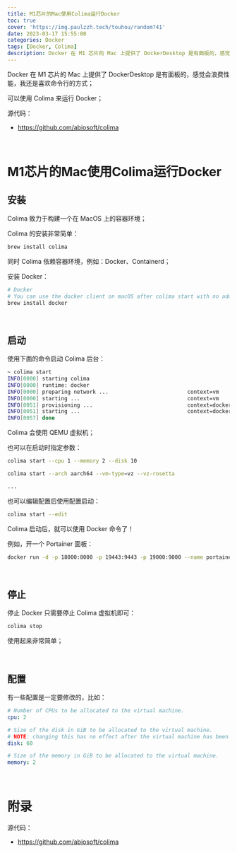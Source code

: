 ```yaml
---
title: M1芯片的Mac使用Colima运行Docker
toc: true
cover: 'https://img.paulzzh.tech/touhou/random?41'
date: 2023-03-17 15:55:00
categories: Docker
tags: [Docker, Colima]
description: Docker 在 M1 芯片的 Mac 上提供了 DockerDesktop 是有面板的，感觉会浪费性能，我还是喜欢命令行的方式。可以使用 Colima 来运行 Docker；
---
```


Docker 在 M1 芯片的 Mac 上提供了 DockerDesktop 是有面板的，感觉会浪费性能，我还是喜欢命令行的方式；

可以使用 Colima 来运行 Docker；

源代码：

-   https://github.com/abiosoft/colima

<br/>

<!--more-->

# **M1芯片的Mac使用Colima运行Docker**

## **安装**

Colima 致力于构建一个在 MacOS 上的容器环境；

Colima 的安装非常简单：

```bash
brew install colima
```

同时 Colima 依赖容器环境，例如：Docker、Containerd；

安装 Docker：

```bash
# Docker
# You can use the docker client on macOS after colima start with no additional setup.
brew install docker
```

<br/>

## **启动**

使用下面的命令启动 Colima 后台：

```bash
~ colima start
INFO[0000] starting colima
INFO[0000] runtime: docker
INFO[0000] preparing network ...                         context=vm
INFO[0000] starting ...                                  context=vm
INFO[0051] provisioning ...                              context=docker
INFO[0051] starting ...                                  context=docker
INFO[0057] done
```

Colima 会使用 QEMU 虚拟机；

也可以在启动时指定参数：

```bash
colima start --cpu 1 --memory 2 --disk 10

colima start --arch aarch64 --vm-type=vz --vz-rosetta

...
```

也可以编辑配置后使用配置启动：

```bash
colima start --edit
```

Colima 启动后，就可以使用 Docker 命令了！

例如，开一个 Portainer 面板：

```bash
docker run -d -p 18000:8000 -p 19443:9443 -p 19000:9000 --name portainer --restart=always -v /var/run/docker.sock:/var/run/docker.sock -v portainer_data:/data portainer/portainer-ce:latest
```

<br/>

## **停止**

停止 Docker 只需要停止 Colima 虚拟机即可：

```bash
colima stop
```

使用起来非常简单；

<br/>

## **配置**

有一些配置是一定要修改的，比如：

```yaml
# Number of CPUs to be allocated to the virtual machine.
cpu: 2

# Size of the disk in GiB to be allocated to the virtual machine.
# NOTE: changing this has no effect after the virtual machine has been created.
disk: 60

# Size of the memory in GiB to be allocated to the virtual machine.
memory: 2
```

<br/>

# **附录**

源代码：

-   https://github.com/abiosoft/colima


<br/>
